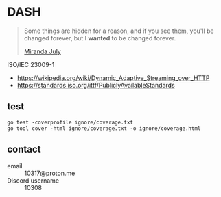# DASH

> Some things are hidden for a reason, and if you see them, you'll be changed
> forever, but I **wanted** to be changed forever.
>
> [Miranda July](//youtube.com/watch?v=7dMGWporaFE&t=142s)

ISO/IEC 23009-1

- <https://wikipedia.org/wiki/Dynamic_Adaptive_Streaming_over_HTTP>
- https://standards.iso.org/ittf/PubliclyAvailableStandards

## test

~~~
go test -coverprofile ignore/coverage.txt
go tool cover -html ignore/coverage.txt -o ignore/coverage.html
~~~

## contact

<dl>
   <dt>email</dt>
   <dd>10317@proton.me</dd>
   <dt>Discord username</dt>
   <dd>10308</dd>
</dl>
